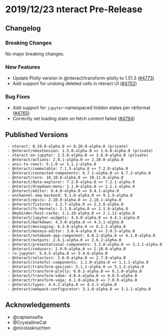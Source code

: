 # 2019/12/23 nteract Pre-Release

## Changelog

### Breaking Changes

No major breaking changes.

### New Features

- Update Plotly version in @nteract/transform-plotly to 1.51.3 ([#4773](https://github.com/nteract/nteract/pull/4773))
- Add support for undoing deleted cells in nteract UI ([#4752](https://github.com/nteract/nteract/pull/4752))

### Bug Fixes

- Add support for `jupyter`-namespaced hidden states per nbformat ([#4765](https://github.com/nteract/nteract/pull/4765))
- Correctly set loading state on fetch content failed ([#4794](https://github.com/nteract/nteract/pull/4794))

## Published Versions

```
 - nteract: 0.19.0-alpha.0 => 0.20.0-alpha.0 (private)
 - @nteract/nbextension: 1.5.0-alpha.0 => 1.6.0-alpha.0 (private)
 - nteract-on-jupyter: 2.5.0-alpha.0 => 2.6.0-alpha.0 (private)
 - @nteract/actions: 2.9.1-alpha.0 => 2.10.0-alpha.0
 - ansi-to-react: 5.1.0 => 5.1.1-alpha.0
 - @nteract/commutable: 7.1.5-alpha.0 => 7.2.0-alpha.0
 - @nteract/connected-components: 6.7.1-alpha.0 => 6.7.2-alpha.0
 - @nteract/core: 10.10.0-alpha.0 => 10.11.0-alpha.0
 - @nteract/data-explorer: 7.2.0-alpha.0 => 7.2.1-alpha.0
 - @nteract/dropdown-menu: 1.1.0-alpha.0 => 1.1.1-alpha.0
 - @nteract/editor: 9.4.0-alpha.0 => 9.4.1-alpha.0
 - enchannel-zmq-backend: 9.1.8-alpha.0 => 9.1.9-alpha.0
 - @nteract/epics: 2.10.0-alpha.0 => 2.10.1-alpha.0
 - @nteract/fixtures: 2.2.7-alpha.0 => 2.2.8-alpha.0
 - @nteract/fs-kernels: 2.1.8-alpha.0 => 2.1.9-alpha.0
 - @mybinder/host-cache: 2.1.10-alpha.0 => 2.1.11-alpha.0
 - @nteract/jupyter-widgets: 4.4.0-alpha.0 => 4.4.1-alpha.0
 - @nteract/markdown: 4.3.0-alpha.0 => 4.3.1-alpha.0
 - @nteract/messaging: 6.2.0-alpha.0 => 6.2.1-alpha.0
 - @nteract/monaco-editor: 3.0.4-alpha.0 => 3.0.5-alpha.0
 - @nteract/notebook-app-component: 6.0.2-alpha.0 => 6.1.0-alpha.0
 - @nteract/outputs: 2.6.1-alpha.0 => 2.6.2-alpha.0
 - @nteract/presentational-components: 3.3.0-alpha.0 => 3.3.1-alpha.0
 - @nteract/reducers: 2.9.0-alpha.0 => 2.10.0-alpha.0
 - rx-jupyter: 5.4.5-alpha.0 => 5.4.6-alpha.0
 - @nteract/selectors: 2.6.0-alpha.0 => 2.7.0-alpha.0
 - @nteract/stateful-components: 1.1.0-alpha.0 => 1.1.1-alpha.0
 - @nteract/transform-geojson: 5.1.1-alpha.0 => 5.1.2-alpha.0
 - @nteract/transform-plotly: 6.0.1-alpha.0 => 6.1.0-alpha.0
 - @nteract/transform-vdom: 4.0.4-alpha.0 => 4.0.5-alpha.0
 - @nteract/transform-vega: 6.1.0-alpha.0 => 7.0.0-alpha.0
 - @nteract/types: 4.4.2-alpha.0 => 4.4.3-alpha.0
 - @nteract/webpack-configurator: 3.1.0-alpha.0 => 3.1.1-alpha.0
```

## Acknowledgements

- @captainsafia
- @CrystallineCat
- @nicolaskruchten
